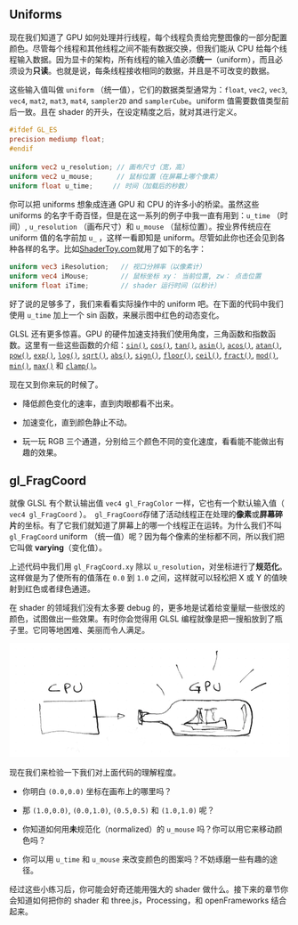 ## Uniforms

现在我们知道了 GPU 如何处理并行线程，每个线程负责给完整图像的一部分配置颜色。尽管每个线程和其他线程之间不能有数据交换，但我们能从 CPU 给每个线程输入数据。因为显卡的架构，所有线程的输入值必须**统一**（uniform），而且必须设为**只读**。也就是说，每条线程接收相同的数据，并且是不可改变的数据。

这些输入值叫做 ```uniform``` （统一值），它们的数据类型通常为：```float```, ```vec2```, ```vec3```, ```vec4```, ```mat2```, ```mat3```, ```mat4```, ```sampler2D``` and ```samplerCube```。uniform 值需要数值类型前后一致。且在 shader 的开头，在设定精度之后，就对其进行定义。

```glsl
#ifdef GL_ES
precision mediump float;
#endif

uniform vec2 u_resolution; // 画布尺寸（宽，高）
uniform vec2 u_mouse;      // 鼠标位置（在屏幕上哪个像素）
uniform float u_time;	  // 时间（加载后的秒数）
```

你可以把 uniforms 想象成连通 GPU 和 CPU 的许多小的桥梁。虽然这些 uniforms 的名字千奇百怪，但是在这一系列的例子中我一直有用到：```u_time``` （时间）, ```u_resolution``` （画布尺寸）和 ```u_mouse``` （鼠标位置）。按业界传统应在 uniform 值的名字前加 ```u_``` ，这样一看即知是 uniform。尽管如此你也还会见到各种各样的名字。比如[ShaderToy.com](https://www.shadertoy.com/)就用了如下的名字：

```glsl
uniform vec3 iResolution;   // 视口分辨率（以像素计）
uniform vec4 iMouse;        // 鼠标坐标 xy： 当前位置, zw： 点击位置
uniform float iTime;        // shader 运行时间（以秒计）
```

好了说的足够多了，我们来看看实际操作中的 uniform 吧。在下面的代码中我们使用  ```u_time``` 加上一个 sin 函数，来展示图中红色的动态变化。

<div class="codeAndCanvas" data="time.frag"></div>

GLSL 还有更多惊喜。GPU 的硬件加速支持我们使用角度，三角函数和指数函数。这里有一些这些函数的介绍：[```sin()```](../glossary/?search=sin), [```cos()```](../glossary/?search=cos), [```tan()```](../glossary/?search=tan), [```asin()```](../glossary/?search=asin), [```acos()```](../glossary/?search=acos), [```atan()```](../glossary/?search=atan), [```pow()```](../glossary/?search=pow), [```exp()```](../glossary/?search=exp), [```log()```](../glossary/?search=log), [```sqrt()```](../glossary/?search=sqrt), [```abs()```](../glossary/?search=abs), [```sign()```](../glossary/?search=sign), [```floor()```](../glossary/?search=floor), [```ceil()```](../glossary/?search=ceil), [```fract()```](../glossary/?search=fract), [```mod()```](../glossary/?search=mod), [```min()```](../glossary/?search=min), [```max()```](../glossary/?search=max) 和 [```clamp()```](../glossary/?search=clamp)。

现在又到你来玩的时候了。

* 降低颜色变化的速率，直到肉眼都看不出来。

* 加速变化，直到颜色静止不动。

* 玩一玩 RGB 三个通道，分别给三个颜色不同的变化速度，看看能不能做出有趣的效果。

## gl_FragCoord

就像 GLSL 有个默认输出值 ```vec4 gl_FragColor``` 一样，它也有一个默认输入值（ ```vec4 gl_FragCoord``` ）。``` gl_FragCoord```存储了活动线程正在处理的**像素**或**屏幕碎片**的坐标。有了它我们就知道了屏幕上的哪一个线程正在运转。为什么我们不叫 ``` gl_FragCoord``` uniform （统一值）呢？因为每个像素的坐标都不同，所以我们把它叫做 **varying**（变化值）。

<div class="codeAndCanvas" data="space.frag"></div>

上述代码中我们用 ```gl_FragCoord.xy``` 除以 ```u_resolution```，对坐标进行了**规范化**。这样做是为了使所有的值落在 ```0.0``` 到 ```1.0``` 之间，这样就可以轻松把 X 或 Y 的值映射到红色或者绿色通道。

在 shader 的领域我们没有太多要 debug 的，更多地是试着给变量赋一些很炫的颜色，试图做出一些效果。有时你会觉得用 GLSL 编程就像是把一搜船放到了瓶子里。它同等地困难、美丽而令人满足。

![](08.png)

现在我们来检验一下我们对上面代码的理解程度。

* 你明白 ```(0.0,0.0)``` 坐标在画布上的哪里吗？

* 那 ```(1.0,0.0)```, ```(0.0,1.0)```, ```(0.5,0.5)``` 和 ```(1.0,1.0)``` 呢？

* 你知道如何用**未**规范化（normalized）的 ```u_mouse``` 吗？你可以用它来移动颜色吗？

* 你可以用 ```u_time``` 和 ```u_mouse``` 来改变颜色的图案吗？不妨琢磨一些有趣的途径。

经过这些小练习后，你可能会好奇还能用强大的 shader 做什么。接下来的章节你会知道如何把你的 shader 和 three.js，Processing，和 openFrameworks 结合起来。
